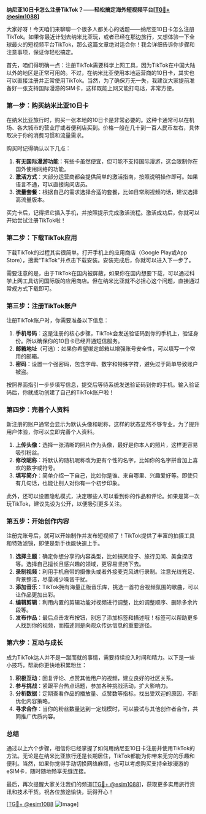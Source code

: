 **纳尼亚10日卡怎么注册TikTok？——轻松搞定海外短视频平台[[TG💪+ @esim1088](https://t.me/s/esim1088)]**

大家好呀！今天咱们来聊聊一个很多人都关心的话题——纳尼亚10日卡怎么注册TikTok。如果你最近计划去纳米比亚玩，或者已经在那边旅行，又想体验一下全球最火的短视频平台TikTok，那么这篇文章绝对适合你！我会详细告诉你步骤和注意事项，保证你轻松搞定。

首先，咱们得明确一点：注册TikTok需要科学上网工具，因为TikTok在中国大陆以外的地区是正常可用的。不过，在纳米比亚使用本地运营商的10日卡，其实也可以直接注册并正常使用TikTok。当然，为了确保万无一失，我建议大家提前准备好一张支持国际漫游的SIM卡，这样既能上网又能打电话，非常方便。

### **第一步：购买纳米比亚10日卡**
在纳米比亚旅行时，购买一张本地的10日卡是非常必要的。这种卡通常可以在机场、各大城市的营业厅或者便利店买到。价格一般在几十到一百人民币左右，具体取决于你的消费习惯和流量需求。

购买时记得确认以下几点：
1. **有无国际漫游功能**：有些卡虽然便宜，但可能不支持国际漫游，这会限制你在国外使用网络的功能。
2. **激活方式**：大部分运营商都会提供简单的激活指南，按照说明操作即可。如果语言不通，可以直接询问店员。
3. **流量套餐**：根据自己的需求选择合适的套餐，比如日常刷视频的话，建议选择高流量版本。

买完卡后，记得把它插入手机，并按照提示完成激活流程。激活成功后，你就可以开始尝试注册TikTok啦！

### **第二步：下载TikTok应用**
下载TikTok的过程其实很简单。打开手机上的应用商店（Google Play或App Store），搜索“TikTok”并点击下载安装。安装完成后，你就可以进入下一步了。

需要注意的是，由于TikTok在国内被屏蔽，如果你在国内想要下载，可以通过科学上网工具访问国际版的应用商店。但在纳米比亚就不必担心这个问题，直接通过常规方式下载即可。

### **第三步：注册TikTok账户**
注册TikTok账户时，你需要准备以下信息：
1. **手机号码**：这是注册的核心步骤，TikTok会发送验证码到你的手机上，验证身份。所以确保你的10日卡已经开通短信服务。
2. **邮箱地址**（可选）：如果你希望绑定邮箱以增强账号安全性，可以填写一个常用的邮箱。
3. **密码**：设置一个强密码，包含字母、数字和特殊字符，避免过于简单导致账户被盗。

按照界面指引一步步填写信息，提交后等待系统发送验证码到你的手机。输入验证码后，你就成功创建了自己的TikTok账户啦！

### **第四步：完善个人资料**
新注册的账户通常会显示为默认头像和昵称，这样的状态显然不够专业。为了提升用户体验，你可以立即完善个人资料。

1. **上传头像**：选择一张清晰的照片作为头像，最好是你本人的照片，这样更容易吸引粉丝。
2. **修改昵称**：将默认的随机昵称改为更有个性的名字，比如你的名字拼音加上喜欢的数字或符号。
3. **填写简介**：简单介绍一下自己，比如你是谁、来自哪里、兴趣爱好等。即使只有几句话，也能让别人对你有一个初步印象。

此外，还可以设置隐私模式，决定哪些人可以看到你的作品和评论。如果是第一次玩TikTok，建议先设为公开，以便吸引更多关注。

### **第五步：开始创作内容**
注册完账号后，就可以开始制作并发布短视频了！TikTok提供了丰富的拍摄工具和特效滤镜，即使是新手也能快速上手。

1. **选择主题**：确定你想分享的内容类型，比如搞笑段子、旅行见闻、美食探店等。选择自己擅长且感兴趣的领域，更容易坚持下去。
2. **录制视频**：利用手机自带的摄像头或者外接麦克风进行录制。注意光线充足、背景整洁，尽量减少噪音干扰。
3. **添加音乐**：TikTok拥有海量正版音乐库，挑选一首符合视频氛围的歌曲，可以让作品更加出彩。
4. **编辑剪辑**：利用内置的剪辑功能对视频进行调整，比如调整顺序、删除多余片段等。
5. **发布作品**：最后点击发布按钮，别忘了添加标签和描述哦！标签可以帮助更多人找到你的视频，而描述则是向观众传达信息的重要途径。

### **第六步：互动与成长**
成为TikTok达人并不是一蹴而就的事情，需要持续投入时间和精力。以下是一些小技巧，帮助你更快地积累粉丝：

1. **积极互动**：回复评论、点赞其他用户的视频，建立良好的社区关系。
2. **参与挑战**：紧跟平台热点话题，参加各种挑战活动，扩大影响力。
3. **分析数据**：定期查看作品的播放量、点赞数等指标，找出受欢迎的原因，不断优化内容策略。
4. **寻求合作**：当你的粉丝数量达到一定规模时，可以尝试与其他创作者合作，共同推广优质内容。

### **总结**
通过以上六个步骤，相信你已经掌握了如何用纳尼亚10日卡注册并使用TikTok的方法。无论是在纳米比亚旅行还是长期居住，TikTok都能为你带来无穷的乐趣和便利。当然，如果你觉得手动切换网络麻烦，也可以考虑购买支持全球漫游的eSIM卡，随时随地畅享无缝连接。

最后，再次提醒大家关注我们的频道[[TG💪+ @esim1088](https://t.me/s/esim1088)]，获取更多实用旅行资讯和技术干货。祝各位旅途愉快，玩得开心！

[[TG💪+ @esim1088](https://t.me/s/esim1088) ![Image](https://i.postimg.cc/4NQfJmqS/Snipaste-2025-05-13-00-14-12.png)]